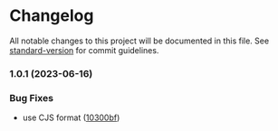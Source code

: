 # Changelog

All notable changes to this project will be documented in this file. See [standard-version](https://github.com/conventional-changelog/standard-version) for commit guidelines.

### 1.0.1 (2023-06-16)


### Bug Fixes

* use CJS format ([10300bf](https://github.com/ambar/prism-react-renderer-vars/commit/10300bffa644ca00c4f25d61f8641259b2714c03))
